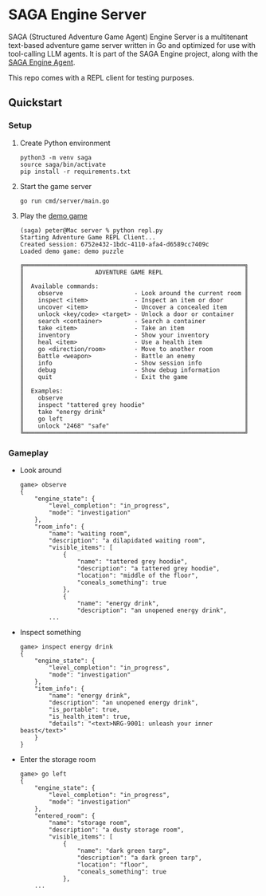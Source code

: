# SAGA Engine Server

SAGA (Structured Adventure Game Agent) Engine Server is a multitenant text-based adventure game server written in Go and optimized for use with tool-calling LLM agents. It is part of the SAGA Engine project, along with the [SAGA Engine Agent](https://github.com/gloomloop/saga-agent).

This repo comes with a REPL client for testing purposes.

## Quickstart

### Setup

1. Create Python environment
    ```
    python3 -m venv saga
    source saga/bin/activate
    pip install -r requirements.txt
    ```

2. Start the game server
    ```   
    go run cmd/server/main.go
    ```

3. Play the [demo game](internal/testdata/demo.yaml)
    ```
    (saga) peter@Mac server % python repl.py
    Starting Adventure Game REPL Client...
    Created session: 6752e432-1bdc-4110-afa4-d6589cc7409c
    Loaded demo game: demo puzzle

    ╔══════════════════════════════════════════════════════════════╗
    ║                    ADVENTURE GAME REPL                       ║
    ║                                                              ║
    ║  Available commands:                                         ║
    ║    observe                    - Look around the current room ║
    ║    inspect <item>             - Inspect an item or door      ║
    ║    uncover <item>             - Uncover a concealed item     ║
    ║    unlock <key/code> <target> - Unlock a door or container   ║
    ║    search <container>         - Search a container           ║
    ║    take <item>                - Take an item                 ║
    ║    inventory                  - Show your inventory          ║
    ║    heal <item>                - Use a health item            ║
    ║    go <direction/room>        - Move to another room         ║
    ║    battle <weapon>            - Battle an enemy              ║
    ║    info                       - Show session info            ║
    ║    debug                      - Show debug information       ║
    ║    quit                       - Exit the game                ║
    ║                                                              ║
    ║  Examples:                                                   ║
    ║    observe                                                   ║
    ║    inspect "tattered grey hoodie"                            ║
    ║    take "energy drink"                                       ║
    ║    go left                                                   ║
    ║    unlock "2468" "safe"                                      ║
    ╚══════════════════════════════════════════════════════════════╝
    ```

### Gameplay

- Look around

    ```
    game> observe
    {
        "engine_state": {
            "level_completion": "in_progress",
            "mode": "investigation"
        },
        "room_info": {
            "name": "waiting room",
            "description": "a dilapidated waiting room",
            "visible_items": [
                {
                    "name": "tattered grey hoodie",
                    "description": "a tattered grey hoodie",
                    "location": "middle of the floor",
                    "coneals_something": true
                },
                {
                    "name": "energy drink",
                    "description": "an unopened energy drink",
            ...
    ```

- Inspect something

    ```
    game> inspect energy drink
    {
        "engine_state": {
            "level_completion": "in_progress",
            "mode": "investigation"
        },
        "item_info": {
            "name": "energy drink",
            "description": "an unopened energy drink",
            "is_portable": true,
            "is_health_item": true,
            "details": "<text>NRG-9001: unleash your inner beast</text>"
        }
    }
    ```
- Enter the storage room
    ```
    game> go left
    {
        "engine_state": {
            "level_completion": "in_progress",
            "mode": "investigation"
        },
        "entered_room": {
            "name": "storage room",
            "description": "a dusty storage room",
            "visible_items": [
                {
                    "name": "dark green tarp",
                    "description": "a dark green tarp",
                    "location": "floor",
                    "coneals_something": true
                },
        ...
    ```